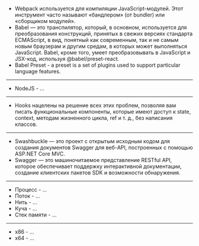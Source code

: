 - Webpack используется для компиляции JavaScript-модулей. Этот инструмент часто называют «бандлером» (от bundler) или «сборщиком модулей».
- Babel — это транспилятор, который, в основном, используется для преобразования конструкций, принятых в свежих версиях стандарта ECMAScript, в вид, понятный как современным, так и не самым новым браузерам и другим средам, в которых может выполняться JavaScript. Babel, кроме того, умеет преобразовывать в JavaScript и JSX-код, используя @babel/preset-react.
- Babel Preset - a preset is a set of plugins used to support particular language features.
----------------
- NodeJS - ...
----------------
- Hooks нацелены на решение всех этих проблем, позволяя вам писать функциональные компоненты, которые имеют доступ к state, context, методам жизненного цикла, ref и т. д., без написания классов.
----------------
- Swashbuckle — это проект с открытым исходным кодом для создания документов Swagger для веб-API, построенных с помощью ASP.NET Core MVC.
- Swagger — это машиночитаемое представление RESTful API, которое обеспечивает поддержку интерактивной документации, создание клиентских пакетов SDK и возможности обнаружения.
----------------
- Процесс - ...
- Поток - ...
- Нить - ...
- Куча - ...
- Стек памяти - ...
----------------
- x86 - ...
- x64 - ...
